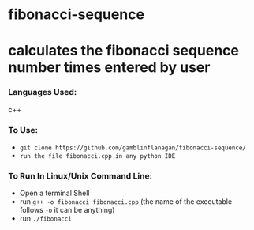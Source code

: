 # fibonacci-sequence
# calculates the fibonacci sequence number times entered by user


### Languages Used:

c++


### To Use:

* `git clone https://github.com/gamblinflanagan/fibonacci-sequence/`
* `run the file fibonacci.cpp in any python IDE`

### To Run In Linux/Unix Command Line:

* Open a terminal Shell
* run `g++ -o fibonacci fibonacci.cpp` (the name of the executable follows `-o` it can be anything)
* run `./fibonacci`
